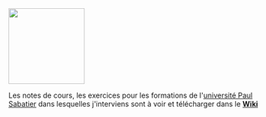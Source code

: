 <img src="https://github.com/truillet/ups/blob/master/Logo_UT3.jpg" width=150>

Les notes de cours, les exercices pour les formations de l'[université Paul Sabatier](https://www.univ-tlse3.fr) dans lesquelles j'interviens sont à voir et télécharger dans le [**Wiki**](https://github.com/truillet/ups/wiki/Liens-vers-les-supports)
